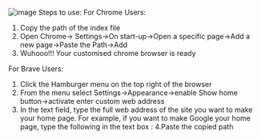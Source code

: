 ![image](https://github.com/anzil-mufti/CustomisedBrowser/assets/76424041/d3b0d116-3e3b-483c-8f42-13687729df76)
Steps to use:
For Chrome Users:
1. Copy the path of the index file
2. Open Chrome-> Settings->On start-up->Open a specific page->Add a new page->Paste the Path->Add
3. Wuhooo!!! Your customised chrome browser is ready

For Brave Users:
1. Click the Hamburger menu on the top right of the browser
2. From the menu select Settings->Appearance->enable Show home button->activate enter custom web address
3. In the text field, type the full web address of the site you want to make your home page. For example, if you want to make Google your home page, type the following in the text box : 
4.Paste the copied path 
